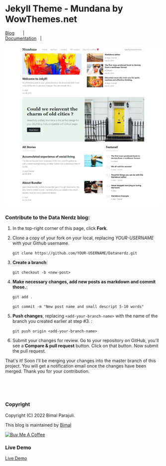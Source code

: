 # Jekyll Theme - Mundana by WowThemes.net

[Blog](https://wowthemesnet.github.io/mundana-theme-jekyll/) &nbsp; &nbsp;&nbsp;&nbsp; | &nbsp;  
[Documentation](https://bootstrapstarter.com/mundana-theme-jekyll/) &nbsp; | &nbsp; 


![mundana jekyll theme screenshot](assets/images/screenshot.jpg)


### Contribute to the Data Nerdz blog:

1. In the top-right corner of this page, click **Fork**.

2. Clone a copy of your fork on your local, replacing *YOUR-USERNAME* with your Github username.

   `git clone https://github.com/YOUR-USERNAME/Datanerdz.git`

3. **Create a branch**: 

   `git checkout -b <new-post>`

4. **Make necessary changes, add new posts as markdown and commit those.**:

   `git add .`

   `git commit -m "New post name and small descript 5-10 words"`

5. **Push changes**, replacing `<add-your-branch-name>` with the name of the branch you created earlier at step #3. :

   `git push origin <add-your-branch-name>`

6. Submit your changes for review. Go to your repository on GitHub, you'll see a **Compare & pull request** button. Click on that button. Now submit the pull request.

That's it! Soon I'll be merging your changes into the master branch of this project. You will get a notification email once the changes have been merged. Thank you for your contribution.


<br><br><br>

### Copyright

Copyright (C) 2022 Bimal Parajuli.

This blog is maintained by [Bimal](https://github.com/bimal-parajuli/)

<a href="https://www.wowthemes.net/donate/" target="_blank"><img src="https://www.buymeacoffee.com/assets/img/custom_images/orange_img.png" alt="Buy Me A Coffee" style="height: auto !important;width: auto !important;" ></a>

### Live Demo

[Live Demo](https://wowthemesnet.github.io/mundana-theme-jekyll/)
